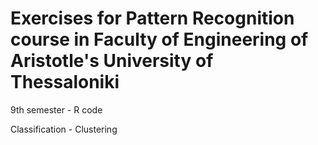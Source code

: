 # Εxercises for Pattern Recognition course in Faculty of Engineering of Aristotle's University of Thessaloniki

9th semester - R code

Classification - Clustering
